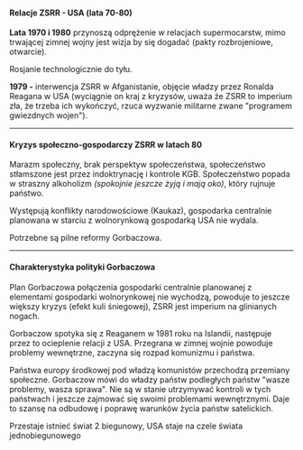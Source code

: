 #### Relacje ZSRR - USA (lata 70-80)
**Lata 1970 i 1980** przynoszą odprężenie w relacjach supermocarstw, mimo trwającej zimnej wojny jest wizja by się dogadać (pakty rozbrojeniowe, otwarcie).

Rosjanie technologicznie do tyłu.

**1979 -** interwencja ZSRR w Afganistanie, objęcie władzy przez Ronalda Reagana w USA (wyciągnie on kraj z kryzysów, uważa że ZSRR to imperium zła, że trzeba ich wykończyć, rzuca wyzwanie militarne zwane "programem gwiezdnych wojen").

---
#### Kryzys społeczno-gospodarczy ZSRR w latach 80
Marazm społeczny, brak perspektyw społeczeństwa, społeczeństwo stłamszone jest przez indoktrynację i kontrole KGB. Społeczeństwo popada w straszny alkoholizm *(spokojnie jeszcze żyją i mają oko)*, który rujnuje państwo.

Występują konflikty narodowościowe (Kaukaz), gospodarka centralnie planowana w starciu z wolnorynkową gospodarką USA nie wydala.

Potrzebne są pilne reformy Gorbaczowa.

---
#### Charakterystyka polityki Gorbaczowa
Plan Gorbaczowa połączenia gospodarki centralnie planowanej z elementami gospodarki wolnorynkowej nie wychodzą, powoduje to jeszcze większy kryzys (efekt kuli śniegowej), ZSRR jest imperium na glinianych nogach. 

Gorbaczow spotyka się z Reaganem w 1981 roku na Islandii, następuje przez to ocieplenie relacji z USA. Przegrana w zimnej wojnie powoduje problemy wewnętrzne, zaczyna się rozpad komunizmu i państwa.

Państwa europy środkowej pod władzą komunistów przechodzą przemiany społeczne. Gorbaczow mówi do władzy państw podległych państw "wasze problemy, wasza sprawa". Nie są w stanie utrzymywać kontroli w tych państwach i jeszcze zajmować się swoimi problemami wewnętrznymi. Daje to szansę na odbudowę i poprawę warunków życia państw satelickich.

Przestaje istnieć świat 2 biegunowy, USA staje na czele świata jednobiegunowego